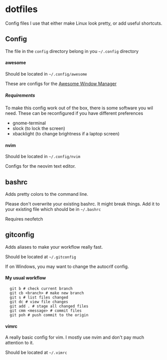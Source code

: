 # dotfiles

Config files I use that either make Linux look pretty, or add useful shortcuts.

## Config

The file in the `config` directory belong in you `~/.config` directory

#### awesome

Should be located in `~/.config/awesome`

These are configs for the [Awesome Window Manager](https://awesomewm.org/)

##### Requirements

To make this config work out of the box, there is some software you wil need. These can be reconfigured if you have different preferences

* gnome-terminal
* slock (to lock the screen)
* xbacklight (to change brightness if a laptop screen)

#### nvim

Should be located in `~/.config/nvim`

Configs for the neovim text editor.

## bashrc

Adds pretty colors to the command line.

Please don't overwrite your existing bashrc. It might break things. Add it to your existing file which should be in `~/.bashrc`

Requires neofetch

## gitconfig

Adds aliases to make your workflow really fast.

Should be located at `~/.gitconfig`

If on Windows, you may want to change the autocrlf config.

#### My usual workflow

```
  git b # check current branch
  git cb <branch> # make new branch
  git s # list files changed
  git dc # view file changes
  git add . # stage all changed files
  git cmm <message> # commit files
  git poh # push commit to the origin
```

#### vimrc

A really basic config for vim. I mostly use nvim and don't pay much attention to it.

Should be located at `~/.vimrc`

